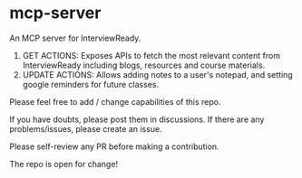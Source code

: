 # mcp-server
An MCP server for InterviewReady.

1. GET ACTIONS: Exposes APIs to fetch the most relevant content from InterviewReady including blogs, resources and course materials.
2. UPDATE ACTIONS: Allows adding notes to a user's notepad, and setting google reminders for future classes. 

Please feel free to add / change capabilities of this repo. 

If you have doubts, please post them in discussions. If there are any problems/issues, please create an issue.

Please self-review any PR before making a contribution.

The repo is open for change!
